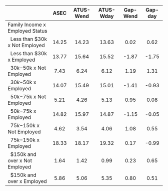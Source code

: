 
|                      |         ASEC |    ATUS-Wend |    ATUS-Wday |     Gap-Wend |      Gap-day |
| -------------------- | :----------: | :----------: | :----------: | :----------: | :----------: |
| Family Income x Employed Status |              |              |              |              |              |
| &nbsp;&nbsp;Less than $30k x Not Employed |        14.25 |        14.23 |        13.63 |         0.02 |         0.62 |
| &nbsp;&nbsp;Less than $30k x Employed |        13.77 |        15.64 |        15.52 |        -1.87 |        -1.75 |
| &nbsp;&nbsp;$30k-$50k x Not Employed |         7.43 |         6.24 |         6.12 |         1.19 |         1.31 |
| &nbsp;&nbsp;$30k-$50k x Employed |        14.07 |        15.49 |        15.01 |        -1.41 |        -0.93 |
| &nbsp;&nbsp;$50k-$75k x Not Employed |         5.21 |         4.26 |         5.13 |         0.95 |         0.08 |
| &nbsp;&nbsp;$50k-$75k x Employed |        14.82 |        15.97 |        14.87 |        -1.15 |        -0.05 |
| &nbsp;&nbsp;$75k-$150k x Not Employed |         4.62 |         3.54 |         4.06 |         1.08 |         0.55 |
| &nbsp;&nbsp;$75k-$150k x Employed |        18.33 |        18.17 |        19.32 |         0.17 |        -0.99 |
| &nbsp;&nbsp;$150k and over x Not Employed |         1.64 |         1.42 |         0.99 |         0.23 |         0.65 |
| &nbsp;&nbsp;$150k and over x Employed |         5.86 |         5.06 |         5.35 |         0.80 |         0.51 |

